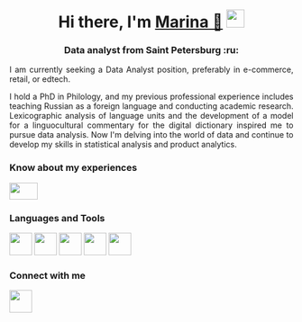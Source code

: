 
<h1 align="center">Hi there, I'm <a href="https://daniilshat.ru/" target="_blank">Marina 👋</a> 
<img src="https://github.com/blackcater/blackcater/raw/main/images/Hi.gif" height="32"/></h1>
<h3 align="center">Data analyst from Saint Petersburg :ru: </h3>




<div align="justify"> 
I am currently seeking a Data Analyst position, preferably in e-commerce, retail, or edtech.


I hold a PhD in Philology, and my previous professional experience includes teaching Russian as a foreign language and conducting academic research. Lexicographic analysis of language units and the development of a model for a linguocultural commentary for the digital dictionary inspired me to pursue data analysis. 
Now I'm delving into the world of data and continue to develop my skills in statistical analysis and product analytics.


### Know about my experiences

<a href="https://spb.hh.ru/resume/000fc104ff0c6d716e0039ed1f7769396e7750">
<img src="https://bangbangeducation.ru/point/content/images/2023/12/logotip-hh-ru.jpg" height="30" width="50"/> </a>



 



### Languages and Tools 
<div>
  <img src="https://cdn.jsdelivr.net/gh/devicons/devicon@latest/icons/python/python-original-wordmark.svg"  width="40" height="40"/> 
  <img src="https://cdn.jsdelivr.net/gh/devicons/devicon@latest/icons/azuresqldatabase/azuresqldatabase-original.svg" width="40" height="40"/>
  <img src="https://cdn.jsdelivr.net/gh/devicons/devicon@latest/icons/postgresql/postgresql-original-wordmark.svg" width="40" height="40"/>
  <img src="https://img.icons8.com/color/48/000000/tableau-software--v.png" height="40" width="40" />                              
  <img src="https://cdn.jsdelivr.net/gh/devicons/devicon@latest/icons/github/github-original-wordmark.svg" width="40" height="40"/>          
</div>

### Connect with me
  <a href="https://t.me/marina_grsmva"> 
  <img src="https://img.icons8.com/color/48/000000/telegram-app--v1.png" height="40" width="40" />
  </a>

  
            












